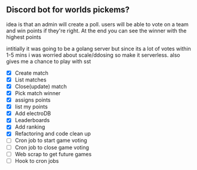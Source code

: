 ## Discord bot for worlds pickems?

idea is that an admin will create a poll. users will be able to vote on a team and win points if they're right. At the end you can see the winner with the highest points

intitially it was going to be a golang server but since its a lot of votes within 1-5 mins i was worried about scale/ddosing so make it serverless. also gives me a chance to play with sst

- [x] Create match
- [x] List matches
- [x] Close(update) match
- [x] Pick match winner
- [x] assigns points
- [x] list my points
- [x] Add electroDB
- [x] Leaderboards
- [x] Add ranking
- [x] Refactoring and code clean up
- [ ] Cron job to start game voting
- [ ] Cron job to close game voting
- [ ] Web scrap to get future games
- [ ] Hook to cron jobs
